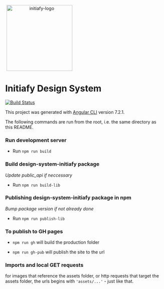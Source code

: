 <p align="center" style="max-width: 217px;"><img alt="initiafy-logo" width="210" src="https://initiafy-website-images.s3.amazonaws.com/wordpress-upload/2017/12/initiafy-logo.svg"></p>


# Initiafy Design System

[![Build Status](https://semaphoreci.com/api/v1/admin-initiafy-25/design-system-initiafy/branches/master/badge.svg)](https://semaphoreci.com/admin-initiafy-25/design-system-initiafy)

This project was generated with [Angular CLI](https://github.com/angular/angular-cli) version 7.2.1.

The following commands are run from the root, i.e. the same directory as this README.

### Run development server

- Run `npm run build`

### Build design-system-initiafy package

*Update public_api if neccessary*

- Run `npm run build-lib`

### Publishing design-system-initiafy package in npm

*Bump package version if not already done*

- Run `npm run publish-lib`

### To publish to GH pages

 - `npm run gh` will build the production folder

 - `npm run gh-pub` will publish the site to the url

### Imports and local GET requests

for images that reference the assets folder, or http requests that target the assets folder, the urls begins with `'assets/...'` - just like that.
